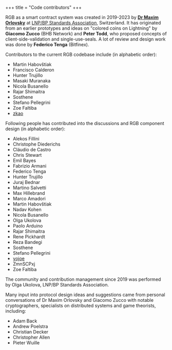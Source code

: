 +++
title = "Code contributors"
+++

RGB as a smart contract system was created in 2019-2023 by 
[**Dr Maxim Orlovsky**][dr-orlovsky] at [LNP/BP Standards Association][LNP/BP],
Switzerland. It has originated from an earlier prototypes and ideas on "colored
coins on Lightning" by **Giacomo Zucco** (BHB Network) and **Peter Todd**, who
proposed concepts of client-side-validation and single-use-seals. A lot of 
review and design work was done by **Federico Tenga** (Bitfinex).

Contributors to the current RGB codebase include (in alphabetic order):
* Martin Habovštiak
* Francisco Calderon
* Hunter Trujillo
* Masaki Muranaka
* Nicola Busanello
* Rajar Shimaitra
* Sosthene
* Stefano Pellegrini
* Zoe Faltiba
* [zkao](https://github.com/zkao)

Following people has contributed into the discussions and RGB component design 
(in alphabetic order):

* Alekos Fillini
* Christophe Diederichs
* Cláudio de Castro
* Chris Stewart
* Emil Bayes
* Fabrizio Armani
* Federico Tenga
* Hunter Trujillo
* Juraj Bednar
* Martino Salvetti
* Max Hillebrand
* Marco Amadori
* Martin Habovštiak
* Nadav Kohen
* Nicola Busanello
* Olga Ukolova
* Paolo Arduino
* Rajar Shimaitra
* Rene Pickhardt
* Reza Bandegi
* Sosthene
* Stefano Pellegrini
* [yojoe](https://github.com/yojoe)
* ZmnSCPxj
* Zoe Faltiba

The community and contribution management since 2019 was performed by 
Olga Ukolova, LNP/BP Standards Association.

Many input into protocol design ideas and suggestions came from personal 
conversations of Dr Maxim Orlovsky and Giacomo Zucco with notable 
cryptographers, specialists on distributed systems and game theorists, 
including:

* Adam Back
* Andrew Poelstra
* Christian Decker
* Christopher Allen
* Pieter Wuille


[LNP/BP]: https://lnp-bp.org
[dr-orlovsky]: https://dr.orlovsky.ch


